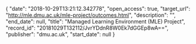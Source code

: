 {
  "date": "2018-10-29T13:21:12.342778", 
  "open_access": true, 
  "target_url": "http://mle.dmu.ac.uk/mle-project/outcomes.html", 
  "description": "", 
  "end_date": null, 
  "title": "Managed Learning Environment (MLE) Project", 
  "record_id": "20181029T132112/JvrYDdnR8W0Ek7dGGEp8wA==", 
  "publisher": "dmu.ac.uk", 
  "start_date": null
}


